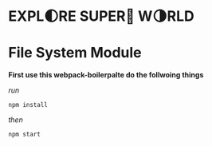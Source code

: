 # EXPL:first_quarter_moon:RE SUPER:star2: W:last_quarter_moon:RLD 
# File System Module

**First use this webpack-boilerpalte do the follwoing things**

_run_

	npm install
_then_
	
	npm start
